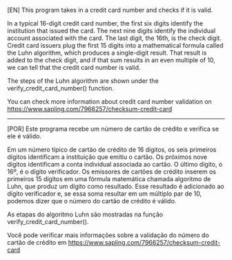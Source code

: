 [EN] This program takes in a credit card number and checks if it is valid. 

In a typical 16-digit credit card number, the first six digits identify the institution that issued the card. 
The next nine digits identify the individual account associated with the card. The last digit, the 16th, is the check digit. 
Credit card issuers plug the first 15 digits into a mathematical formula called the Luhn algorithm, which produces a single-digit 
result. That result is added to the check digit, and if that sum results in an even multiple of 10, we can tell that the
credit card number is valid.

The steps of the Luhn algorithm are shown under the verify_credit_card_number() function.

You can check more information about credit card number validation on https://www.sapling.com/7966257/checksum-credit-card

----------------------------------------------------------------------------------------------------------------------------------

[POR] Este programa recebe um número de cartão de crédito e verifica se ele é válido.

Em um número típico de cartão de crédito de 16 dígitos, os seis primeiros dígitos identificam a instituição que emitiu o cartão.
Os próximos nove dígitos identificam a conta individual associada ao cartão. O último dígito, o 16º, é o dígito verificador.
Os emissores de cartões de crédito inserem os primeiros 15 dígitos em uma fórmula matemática chamada algoritmo de Luhn, que produz 
um dígito como resultado. Esse resultado é adicionado ao dígito verificador e, se essa soma resultar em um múltiplo par de 10, 
podemos dizer que o número do cartão de crédito é válido.

As etapas do algoritmo Luhn são mostradas na função verify_credit_card_number().

Você pode verificar mais informações sobre a validação do número do cartão de crédito em https://www.sapling.com/7966257/checksum-credit-card